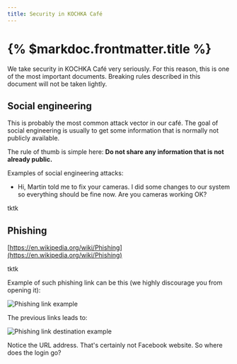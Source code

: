 ```yaml
---
title: Security in KOCHKA Café
---
```


# {% $markdoc.frontmatter.title %}

We take security in KOCHKA Café very seriously. For this reason, this is one of the most important documents. Breaking rules described in this document will not be taken lightly.

## Social engineering

This is probably the most common attack vector in our café. The goal of social engineering is usually to get some information that is normally not publicly available.

The rule of thumb is simple here: **Do not share any information that is not already public.**

Examples of social engineering attacks:

- Hi, Martin told me to fix your cameras. I did some changes to our system so everything should be fine now. Are you cameras working OK?

tktk

## Phishing

[https://en.wikipedia.org/wiki/Phishing](https://en.wikipedia.org/wiki/Phishing)

tktk

Example of such phishing link can be this (we highly discourage you from opening it):

![Phishing link example](/images/docs/security/phishing_1.png)

The previous links leads to:

![Phishing link destination example](/images/docs/security/phishing_2.png)

Notice the URL address. That's certainly not Facebook website. So where does the login go?

